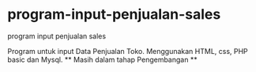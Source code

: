 # program-input-penjualan-sales
program input penjualan sales

Program untuk input Data Penjualan Toko.
Menggunakan HTML, css, PHP basic dan Mysql.
** Masih dalam tahap Pengembangan **
